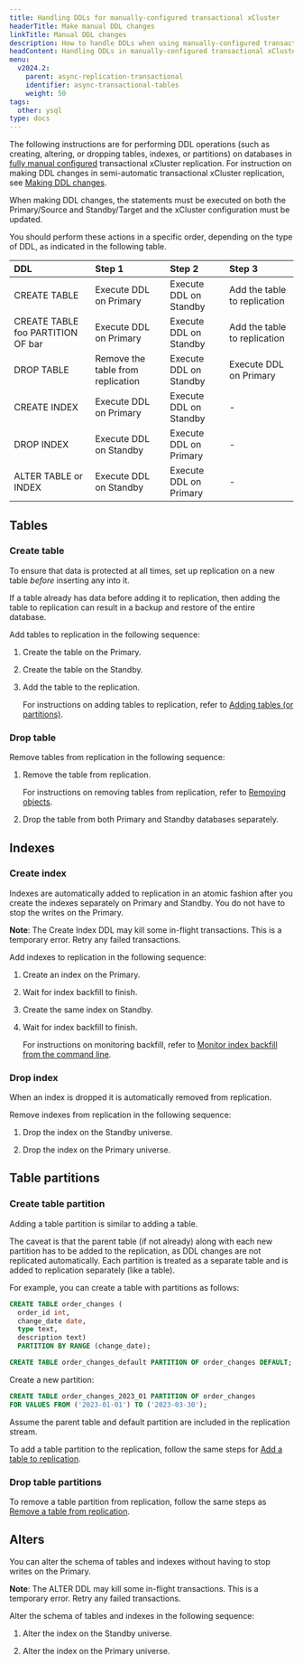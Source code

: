 ```yaml
---
title: Handling DDLs for manually-configured transactional xCluster
headerTitle: Make manual DDL changes
linkTitle: Manual DDL changes
description: How to handle DDLs when using manually-configured transactional xCluster replication
headContent: Handling DDLs in manually-configured transactional xCluster
menu:
  v2024.2:
    parent: async-replication-transactional
    identifier: async-transactional-tables
    weight: 50
tags:
  other: ysql
type: docs
---
```


The following instructions are for performing DDL operations (such as creating, altering, or dropping tables, indexes, or partitions) on databases in [fully manual configured](../async-transactional-setup-manual/) transactional xCluster replication. For instruction on making DDL changes in semi-automatic transactional xCluster replication, see [Making DDL changes](../async-transactional-setup-semi-automatic/#making-ddl-changes).

When making DDL changes, the statements must be executed on both the Primary/Source and Standby/Target and the xCluster configuration must be updated.

You should perform these actions in a specific order, depending on the type of DDL, as indicated in the following table.

| DDL | Step 1 | Step 2 |  Step 3 |
| :--- | :--- | :--- | :--- |
| CREATE TABLE | Execute DDL on Primary | Execute DDL on Standby | Add the table to replication |
| CREATE TABLE foo PARTITION OF bar | Execute DDL on Primary | Execute DDL on Standby | Add the table to replication |
| DROP TABLE   | Remove the table from replication | Execute DDL on Standby | Execute DDL on Primary |
| CREATE INDEX | Execute DDL on Primary | Execute DDL on Standby | - |
| DROP INDEX   | Execute DDL on Standby | Execute DDL on Primary | - |
| ALTER TABLE or INDEX | Execute DDL on Standby | Execute DDL on Primary | - |

## Tables

### Create table

To ensure that data is protected at all times, set up replication on a new table _before_ inserting any into it.

If a table already has data before adding it to replication, then adding the table to replication can result in a backup and restore of the entire database.

Add tables to replication in the following sequence:

1. Create the table on the Primary.
1. Create the table on the Standby.
1. Add the table to the replication.

    For instructions on adding tables to replication, refer to [Adding tables (or partitions)](../async-deployment/#adding-tables-or-partitions).

### Drop table

Remove tables from replication in the following sequence:

1. Remove the table from replication.

    For instructions on removing tables from replication, refer to [Removing objects](../async-deployment/#removing-objects).

1. Drop the table from both Primary and Standby databases separately.

## Indexes

### Create index

Indexes are automatically added to replication in an atomic fashion after you create the indexes separately on Primary and Standby. You do not have to stop the writes on the Primary.

**Note**: The Create Index DDL may kill some in-flight transactions. This is a temporary error. Retry any failed transactions.

Add indexes to replication in the following sequence:

1. Create an index on the Primary.

1. Wait for index backfill to finish.

1. Create the same index on Standby.

1. Wait for index backfill to finish.

    For instructions on monitoring backfill, refer to [Monitor index backfill from the command line](https://yugabytedb.tips/?p=2215).

### Drop index

When an index is dropped it is automatically removed from replication.

Remove indexes from replication in the following sequence:

1. Drop the index on the Standby universe.

1. Drop the index on the Primary universe.

## Table partitions

### Create table partition

Adding a table partition is similar to adding a table.

The caveat is that the parent table (if not already) along with each new partition has to be added to the replication, as DDL changes are not replicated automatically. Each partition is treated as a separate table and is added to replication separately (like a table).

For example, you can create a table with partitions as follows:

```sql
CREATE TABLE order_changes (
  order_id int,
  change_date date,
  type text,
  description text)
  PARTITION BY RANGE (change_date);
```

```sql
CREATE TABLE order_changes_default PARTITION OF order_changes DEFAULT;
```

Create a new partition:

```sql
CREATE TABLE order_changes_2023_01 PARTITION OF order_changes
FOR VALUES FROM ('2023-01-01') TO ('2023-03-30');
```

Assume the parent table and default partition are included in the replication stream.

To add a table partition to the replication, follow the same steps for [Add a table to replication](#add-a-table-to-replication).

### Drop table partitions

To remove a table partition from replication, follow the same steps as [Remove a table from replication](#remove-a-table-from-replication).

## Alters

You can alter the schema of tables and indexes without having to stop writes on the Primary.

**Note**: The ALTER DDL may kill some in-flight transactions. This is a temporary error. Retry any failed transactions.

Alter the schema of tables and indexes in the following sequence:

1. Alter the index on the Standby universe.

1. Alter the index on the Primary universe.
